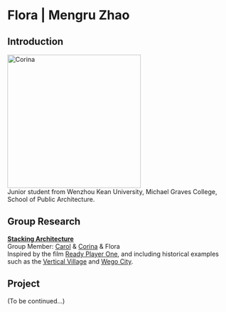 # Flora | Mengru Zhao

## Introduction
<img alt="Corina" src="https://github.com/steenblikrs/2021-Spring-Studio/blob/gh-pages/students/Flora/%E5%BE%AE%E4%BF%A1%E5%9B%BE%E7%89%87_20210304204639-2.jpg?raw=true" width="300">
<br>
Junior student from Wenzhou Kean University, Michael Graves College, School of Public Architecture.

## Group Research
**[Stacking Architecture](https://steenblikrs.github.io/2021-Spring-Studio/Research/Stacking/)**
<br>
Group Member: [Carol](https://steenblikrs.github.io/2021-Spring-Studio/students/Carol/index) & [Corina](https://steenblikrs.github.io/2021-Spring-Studio/students/Corina/index) & Flora
<br>
Inspired by the film <a href="https://en.wikipedia.org/wiki/Ready_Player_One_(film)">Ready Player One</a>, and including historical examples such as the <a href="https://www.mvrdv.nl/projects/13/vertical-village">Vertical Village</a> and <a href="https://thewhyfactory.com/project/wego-tailor-made-housing">Wego City</a>.


## Project
(To be continued...)

